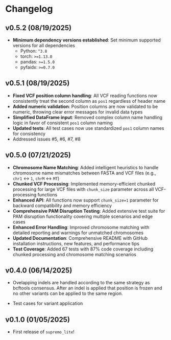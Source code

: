 # Changelog

## v0.5.2 (08/19/2025)

- **Minimum dependency versions established**: Set minimum supported versions for all dependencies
  - Python: `^3.8`
  - torch: `>=1.13.0`
  - pandas: `>=1.5.0`
  - pyfaidx: `>=0.7.0`

## v0.5.1 (08/19/2025)


- **Fixed VCF position column handling**: All VCF reading functions now consistently treat the second column as `pos1` regardless of header name 
- **Added numeric validation**: Position columns are now validated to be numeric, throwing clear error messages for invalid data types
- **Simplified DataFrame input**: Removed complex column name handling logic in favor of consistent `pos1` column naming
- **Updated tests**: All test cases now use standardized `pos1` column names for consistency
- Addressed issues #5, #6, #7, #8

## v0.5.0 (07/21/2025)

- **Chromosome Name Matching**: Added intelligent heuristics to handle chromosome name mismatches between FASTA and VCF files (e.g., `chr1` ↔ `1`, `chrM` ↔ `MT`)
- **Chunked VCF Processing**: Implemented memory-efficient chunked processing for large VCF files with `chunk_size` parameter across all VCF-processing functions
- **Enhanced API**: All functions now support `chunk_size=1` parameter for backward compatibility and memory efficiency
- **Comprehensive PAM Disruption Testing**: Added extensive test suite for PAM disruption functionality covering multiple scenarios and edge cases
- **Enhanced Error Handling**: Improved chromosome matching with detailed reporting and warnings for unmatched chromosomes
- **Updated Documentation**: Comprehensive README with GitHub installation instructions, new features, and performance tips
- **Test Coverage**: Added 67 tests with 87% code coverage including chunked processing and chromosome matching scenarios

## v0.4.0 (06/14/2025)

- Ovelapping indels are handled according to the same strategy as bcftools consensus. After an indel is applied that position is frozen and no other variants can be applied to the same region.

- Test cases for variant application



## v0.1.0 (01/05/2025)

- First release of `supremo_lite`!